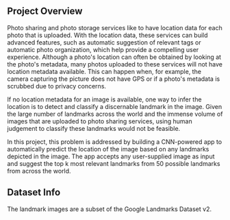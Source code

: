 ## Project Overview

Photo sharing and photo storage services like to have location data for each photo that is uploaded. With the location data, these services can build advanced features, such as automatic suggestion of relevant tags or automatic photo organization, which help provide a compelling user experience. Although a photo's location can often be obtained by looking at the photo's metadata, many photos uploaded to these services will not have location metadata available. This can happen when, for example, the camera capturing the picture does not have GPS or if a photo's metadata is scrubbed due to privacy concerns.

If no location metadata for an image is available, one way to infer the location is to detect and classify a discernable landmark in the image. Given the large number of landmarks across the world and the immense volume of images that are uploaded to photo sharing services, using human judgement to classify these landmarks would not be feasible.

In this project, this problem is addressed by building a CNN-powered app to automatically predict the location of the image based on any landmarks depicted in the image. The app accepts any user-supplied image as input and suggest the top k most relevant landmarks from 50 possible landmarks from across the world.


## Dataset Info

The landmark images are a subset of the Google Landmarks Dataset v2.
